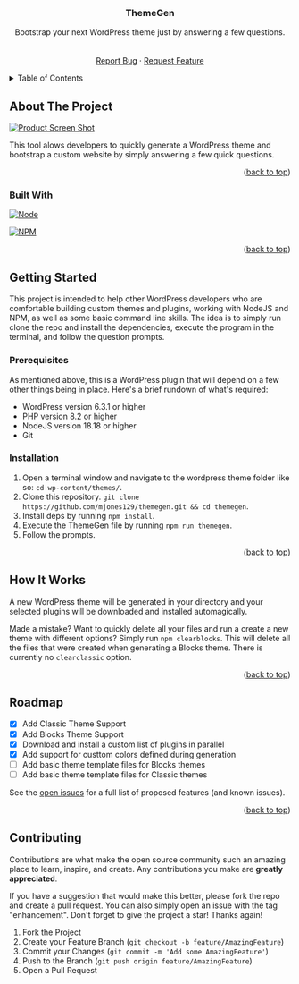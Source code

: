 <!-- Improved compatibility of back to top link: See: https://github.com/othneildrew/Best-README-Template/pull/73 -->
<a name="readme-top"></a>
<!--
*** Thanks for checking out the Best-README-Template. If you have a suggestion
*** that would make this better, please fork the repo and create a pull request
*** or simply open an issue with the tag "enhancement".
*** Don't forget to give the project a star!
*** Thanks again! Now go create something AMAZING! :D
-->



<!-- PROJECT SHIELDS -->
<!--
*** I'm using markdown "reference style" links for readability.
*** Reference links are enclosed in brackets [ ] instead of parentheses ( ).
*** See the bottom of this document for the declaration of the reference variables
*** for contributors-url, forks-url, etc. This is an optional, concise syntax you may use.
*** https://www.markdownguide.org/basic-syntax/#reference-style-links
-->


<!-- PROJECT LOGO -->
<br />
<div align="center">
  <a href="https://github.com/mjones129/themegen">
    <!-- <img src="images/steps.svg" alt="Logo" width="80" height="80"> -->
  </a>

<h3 align="center">ThemeGen</h3>

  <p align="center">
    Bootstrap your next WordPress theme just by answering a few questions.
    <br />
    <br />
    <br />
    <a href="https://github.com/mjones129/themegen/issues">Report Bug</a>
    ·
    <a href="https://github.com/mjones129/themegen/issues">Request Feature</a>
  </p>
</div>



<!-- TABLE OF CONTENTS -->
<details>
  <summary>Table of Contents</summary>
  <ol>
    <li>
      <a href="#about-the-project">About The Project</a>
      <ul>
        <li><a href="#built-with">Built With</a></li>
      </ul>
    </li>
    <li>
      <a href="#getting-started">Getting Started</a>
      <ul>
        <li><a href="#prerequisites">Prerequisites</a></li>
        <li><a href="#installation">Installation</a></li>
      </ul>
    </li>
    <li><a href="#how-it-works">How It Works</a></li>
    <li><a href="#roadmap">Roadmap</a></li>
    <li><a href="#contributing">Contributing</a></li>
  </ol>
</details>



<!-- ABOUT THE PROJECT -->
## About The Project

[![Product Screen Shot][product-screenshot]](https://github.com/mjones129/themegen)

This tool alows developers to quickly generate a WordPress theme and bootstrap a custom website by simply answering a few quick questions.

<p align="right">(<a href="#readme-top">back to top</a>)</p>



### Built With

[![Node][NodeJS]][Node-url]

[![NPM][NPM]][NPM-url]

<!-- [![Glide][GlideJS]][Glide-url] -->

<!-- [![Deploybot][Deploybot]][Deploybot-url] -->

<p align="right">(<a href="#readme-top">back to top</a>)</p>



<!-- GETTING STARTED -->
## Getting Started

This project is intended to help other WordPress developers who are comfortable building custom themes and plugins, working with NodeJS and NPM, as well as some basic command line skills. The idea is to simply run clone the repo and install the dependencies, execute the program in the terminal, and follow the question prompts.

### Prerequisites

As mentioned above, this is a WordPress plugin that will depend on a few other things being in place. Here's a brief rundown of what's required:

* WordPress version 6.3.1 or higher
* PHP version 8.2 or higher
* NodeJS version 18.18 or higher
* Git


### Installation

1. Open a terminal window and navigate to the wordpress theme folder like so: ```cd wp-content/themes/```.
2. Clone this repository. ```git clone https://github.com/mjones129/themegen.git && cd themegen```.
3. Install deps by running ```npm install```.
4. Execute the ThemeGen file by running ```npm run themegen```.
5. Follow the prompts.

<p align="right">(<a href="#readme-top">back to top</a>)</p>



<!-- How It Works -->
## How It Works


A new WordPress theme will be generated in your directory and your selected plugins will be downloaded and installed automagically.

Made a mistake? Want to quickly delete all your files and run a create a new theme with different options? Simply run ```npm clearblocks```. This will delete all the files that were created when generating a Blocks theme. There is currently no ```clearclassic``` option.


<p align="right">(<a href="#readme-top">back to top</a>)</p>



<!-- ROADMAP -->
## Roadmap

- [x] Add Classic Theme Support
- [x] Add Blocks Theme Support
- [x] Download and install a custom list of plugins in parallel
- [x] Add support for custtom colors defined during generation
- [ ] Add basic theme template files for Blocks themes
- [ ] Add basic theme template files for Classic themes

See the [open issues](https://github.com/mjones129/themegen/issues) for a full list of proposed features (and known issues).

<p align="right">(<a href="#readme-top">back to top</a>)</p>



<!-- CONTRIBUTING -->
## Contributing

Contributions are what make the open source community such an amazing place to learn, inspire, and create. Any contributions you make are **greatly appreciated**.

If you have a suggestion that would make this better, please fork the repo and create a pull request. You can also simply open an issue with the tag "enhancement".
Don't forget to give the project a star! Thanks again!

1. Fork the Project
2. Create your Feature Branch (`git checkout -b feature/AmazingFeature`)
3. Commit your Changes (`git commit -m 'Add some AmazingFeature'`)
4. Push to the Branch (`git push origin feature/AmazingFeature`)
5. Open a Pull Request




<!-- MARKDOWN LINKS & IMAGES -->
<!-- https://www.markdownguide.org/basic-syntax/#reference-style-links -->
[license-url]: https://github.com/github_username/repo_name/blob/master/LICENSE.txt
[linkedin-shield]: https://img.shields.io/badge/-LinkedIn-black.svg?style=for-the-badge&logo=linkedin&colorB=555
[linkedin-url]: https://linkedin.com/in/linkedin_username
[product-screenshot]: lib/screenshot.png
[Deploybot]: https://img.shields.io/badge/deployed_with-Deploybot-white
[Deploybot-url]: https://milesit.deploybot.com/
[NodeJS]: https://img.shields.io/badge/v18.18.0-NodeJS-green
[Node-url]: https://nodejs.org/
[NPM]: https://img.shields.io/badge/v10.2.0-NPM-CD0000
[NPM-url]: https://npmjs.com/
[GlideJS]: https://img.shields.io/badge/v3.6.1-GlideJS-ED145B
[Glide-url]: https://glidejs.com/
